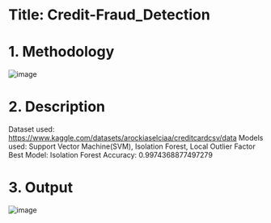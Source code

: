 # Title: Credit-Fraud_Detection


# 1. Methodology 
![image](https://github.com/Shreya2876/Credit-Fraud_Detection/assets/122904598/350dc896-88f7-4570-8259-496f8cc37cca)


# 2. Description
Dataset used: https://www.kaggle.com/datasets/arockiaselciaa/creditcardcsv/data
Models used: Support Vector Machine(SVM), Isolation Forest, Local Outlier Factor
Best Model: Isolation Forest
Accuracy: 0.9974368877497279


# 3. Output
![image](https://github.com/Shreya2876/Credit-Fraud_Detection/assets/122904598/9ad59926-b3e4-4046-b220-4bfe72095c15)





